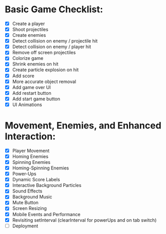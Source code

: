 # Basic Game Checklist:

- [x] Create a player
- [x] Shoot projectiles
- [x] Create enemies
- [x] Detect collision on enemy / projectile hit
- [x] Detect collision on enemy / player hit
- [x] Remove off screen projectiles
- [x] Colorize game
- [x] Shrink enemies on hit
- [x] Create particle explosion on hit
- [x] Add score
- [x] More accurate object removal
- [x] Add game over UI
- [x] Add restart button
- [x] Add start game button
- [x] UI Animations

# Movement, Enemies, and Enhanced Interaction:

- [x] Player Movement
- [x] Homing Enemies
- [x] Spinning Enemies
- [x] Homing-Spinning Enemies
- [x] Power-Ups
- [x] Dynamic Score Labels
- [x] Interactive Background Particles
- [x] Sound Effects
- [x] Background Music
- [x] Mute Button
- [x] Screen Resizing
- [x] Mobile Events and Performance
- [x] Revisiting setInterval (clearInterval for powerUps and on tab switch)
- [ ] Deployment
